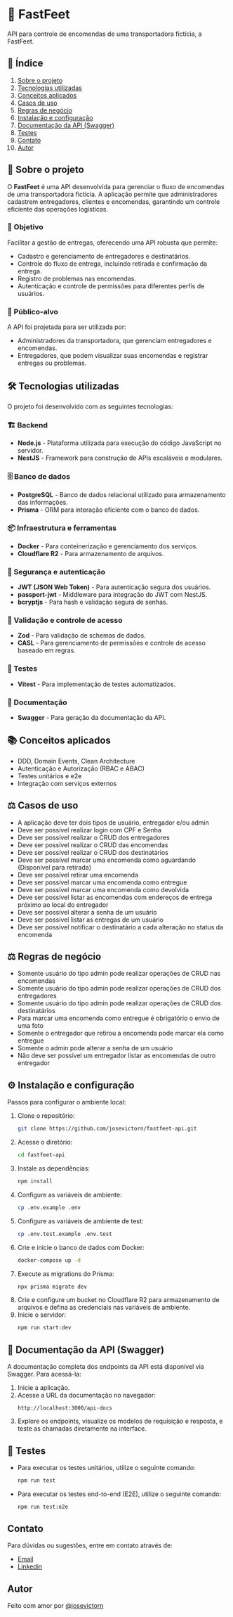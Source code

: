 # 📌 FastFeet

API para controle de encomendas de uma transportadora fictícia, a FastFeet.

## 📜 Índice

1. [Sobre o projeto](#sobre-o-projeto)
2. [Tecnologias utilizadas](#tecnologias-utilizadas)
3. [Conceitos aplicados](#conceitos-aplicados)
4. [Casos de uso](#casos-de-uso)
5. [Regras de negócio](#regras-de-negocio)
6. [Instalação e configuração](#instalacao-e-configuracao)
7. [Documentação da API (Swagger)](#documentacao-da-api-swagger)
8. [Testes](#testes)
9. [Contato](#contato)
10. [Autor](#autor)

## 📝 Sobre o projeto

O **FastFeet** é uma API desenvolvida para gerenciar o fluxo de encomendas de uma transportadora fictícia. A aplicação permite que administradores cadastrem entregadores, clientes e encomendas, garantindo um controle eficiente das operações logísticas.

### 🚀 Objetivo

Facilitar a gestão de entregas, oferecendo uma API robusta que permite:

- Cadastro e gerenciamento de entregadores e destinatários.
- Controle do fluxo de entrega, incluindo retirada e confirmação da entrega.
- Registro de problemas nas encomendas.
- Autenticação e controle de permissões para diferentes perfis de usuários.

### 🎯 Público-alvo

A API foi projetada para ser utilizada por:

- Administradores da transportadora, que gerenciam entregadores e encomendas.
- Entregadores, que podem visualizar suas encomendas e registrar entregas ou problemas.

## 🛠️ Tecnologias utilizadas

O projeto foi desenvolvido com as seguintes tecnologias:

### 🏗️ Backend
- **Node.js** - Plataforma utilizada para execução do código JavaScript no servidor.
- **NestJS** - Framework para construção de APIs escaláveis e modulares.

### 🗄️ Banco de dados
- **PostgreSQL** - Banco de dados relacional utilizado para armazenamento das informações.
- **Prisma** - ORM para interação eficiente com o banco de dados.

### 📦 Infraestrutura e ferramentas
- **Docker** - Para conteinerização e gerenciamento dos serviços.
- **Cloudflare R2** - Para armazenamento de arquivos.

### 🔐 Segurança e autenticação
- **JWT (JSON Web Token)** - Para autenticação segura dos usuários.
- **passport-jwt** - Middleware para integração do JWT com NestJS.
- **bcryptjs** - Para hash e validação segura de senhas.

### 📏 Validação e controle de acesso
- **Zod** - Para validação de schemas de dados.
- **CASL** - Para gerenciamento de permissões e controle de acesso baseado em regras.

### 🧪 Testes
- **Vitest** - Para implementação de testes automatizados.

### 📖 Documentação
- **Swagger** - Para geração da documentação da API.

## 📚 Conceitos aplicados

- DDD, Domain Events, Clean Architecture
- Autenticação e Autorização (RBAC e ABAC)
- Testes unitários e e2e
- Integração com serviços externos

## ⚖️ Casos de uso

- A aplicação deve ter dois tipos de usuário, entregador e/ou admin
- Deve ser possível realizar login com CPF e Senha
- Deve ser possível realizar o CRUD dos entregadores
- Deve ser possível realizar o CRUD das encomendas
- Deve ser possível realizar o CRUD dos destinatários
- Deve ser possível marcar uma encomenda como aguardando (Disponível para retirada)
- Deve ser possível retirar uma encomenda
- Deve ser possível marcar uma encomenda como entregue
- Deve ser possível marcar uma encomenda como devolvida
- Deve ser possível listar as encomendas com endereços de entrega próximo ao local do entregador
- Deve ser possível alterar a senha de um usuário
- Deve ser possível listar as entregas de um usuário
- Deve ser possível notificar o destinatário a cada alteração no status da encomenda

## ⚖️ Regras de negócio

- Somente usuário do tipo admin pode realizar operações de CRUD nas encomendas
- Somente usuário do tipo admin pode realizar operações de CRUD dos entregadores
- Somente usuário do tipo admin pode realizar operações de CRUD dos destinatários
- Para marcar uma encomenda como entregue é obrigatório o envio de uma foto
- Somente o entregador que retirou a encomenda pode marcar ela como entregue
- Somente o admin pode alterar a senha de um usuário
- Não deve ser possível um entregador listar as encomendas de outro entregador

## ⚙️ Instalação e configuração

Passos para configurar o ambiente local:

1. Clone o repositório:
   ```sh
   git clone https://github.com/josevictorn/fastfeet-api.git
   ```
2. Acesse o diretório:
   ```sh
   cd fastfeet-api
   ```
3. Instale as dependências:
   ```sh
   npm install
   ```
4. Configure as variáveis de ambiente:
   ```sh
   cp .env.example .env
   ```
5. Configure as variáveis de ambiente de test:
   ```sh
   cp .env.test.example .env.test
   ```
6. Crie e inicie o banco de dados com Docker:
   ```sh
   docker-compose up -d
   ```
7. Execute as migrations do Prisma:
   ```sh
   npx prisma migrate dev
   ```
8. Crie e configure um bucket no Cloudflare R2 para armazenamento de arquivos e defina as credenciais nas variáveis de ambiente.
9. Inicie o servidor:
   ```sh
   npm run start:dev
   ```

## 📄 Documentação da API (Swagger)

A documentação completa dos endpoints da API está disponível via Swagger. Para acessá-la:

1. Inicie a aplicação.
2. Acesse a URL da documentação no navegador:
   ```
   http://localhost:3000/api-docs
   ```
3. Explore os endpoints, visualize os modelos de requisição e resposta, e teste as chamadas diretamente na interface.

## 🧪 Testes

- Para executar os testes unitários, utilize o seguinte comando:
  ```sh
  npm run test
  ```
- Para executar os testes end-to-end (E2E), utilize o seguinte comando:
  ```sh
  npm run test:e2e
  ```

## Contato
Para dúvidas ou sugestões, entre em contato através de:

- [Email](mailto:josevictornascimento2016@gmail.com)
- [Linkedin](https://www.linkedin.com/in/jos%C3%A9-victor-nascimento-7983b2230/)

## Autor

Feito com amor por [@josevictorn](https://github.com/josevictorn)

